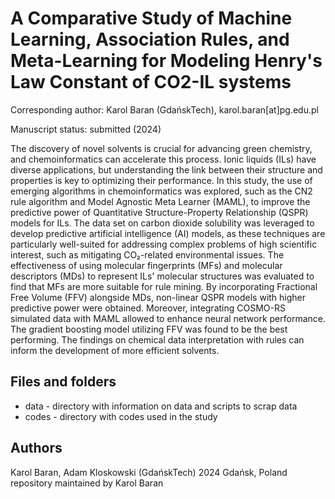 # A Comparative Study of Machine Learning, Association Rules, and Meta-Learning for Modeling Henry's Law Constant of CO2-IL systems

Corresponding author: Karol Baran (GdańskTech), karol.baran[at]pg.edu.pl

Manuscript status: submitted (2024)

The discovery of novel solvents is crucial for advancing green chemistry, and chemoinformatics can accelerate this process. Ionic liquids (ILs) have diverse applications, but understanding the link between their structure and properties is key to optimizing their performance. In this study, the use of emerging algorithms in chemoinformatics was explored, such as the CN2 rule algorithm and Model Agnostic Meta Learner (MAML), to improve the predictive power of Quantitative Structure-Property Relationship (QSPR) models for ILs. The data set on carbon dioxide solubility was leveraged to develop predictive artificial intelligence (AI) models, as these techniques are particularly well-suited for addressing complex problems of high scientific interest, such as mitigating CO₂-related environmental issues. The effectiveness of using molecular fingerprints (MFs) and molecular descriptors (MDs) to represent ILs' molecular structures was evaluated to find that MFs are more suitable for rule mining. By incorporating Fractional Free Volume (FFV) alongside MDs, non-linear QSPR models with higher predictive power were obtained. Moreover, integrating COSMO-RS simulated data with MAML allowed to enhance neural network performance. The gradient boosting model utilizing FFV was found to be the best performing. The findings on chemical data interpretation with rules can inform the development of more efficient solvents. 

## Files and folders

- data - directory with information on data and scripts to scrap data
- codes - directory with codes used in the study

## Authors

Karol Baran, Adam Kloskowski (GdańskTech)
2024 Gdańsk, Poland
repository maintained by Karol Baran